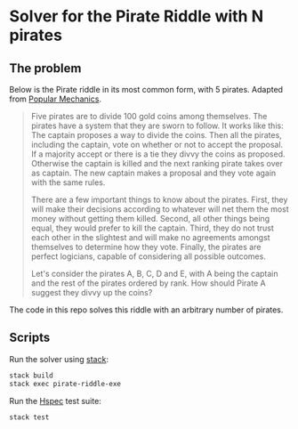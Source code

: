# Solver for the Pirate Riddle with N pirates

## The problem

Below is the Pirate riddle in its most common form, with 5 pirates. Adapted
from [Popular
Mechanics](https://www.popularmechanics.com/science/math/a25367/riddle-of-the-week-17/).

> Five pirates are to divide 100 gold coins among themselves. The pirates have a
> system that they are sworn to follow. It works like this: The captain proposes
> a way to divide the coins. Then all the pirates, including the captain, vote on
> whether or not to accept the proposal. If a majority accept or there is a tie
> they divvy the coins as proposed. Otherwise the captain is killed and the next
> ranking pirate takes over as captain. The new captain makes a proposal and they
> vote again with the same rules.
>
> There are a few important things to know about the pirates. First, they will
> make their decisions according to whatever will net them the most money without
> getting them killed. Second, all other things being equal, they would prefer to
> kill the captain. Third, they do not trust each other in the slightest and will
> make no agreements amongst themselves to determine how they vote. Finally, the
> pirates are perfect logicians, capable of considering all possible outcomes.
>
> Let's consider the pirates A, B, C, D and E, with A being the captain and the
> rest of the pirates ordered by rank. How should Pirate A suggest they divvy up
> the coins?

The code in this repo solves this riddle with an arbitrary number of pirates.

## Scripts

Run the solver using [stack](https://docs.haskellstack.org/en/stable/):

```sh
stack build
stack exec pirate-riddle-exe
```

Run the [Hspec](https://hspec.github.io) test suite:

```sh
stack test
```

